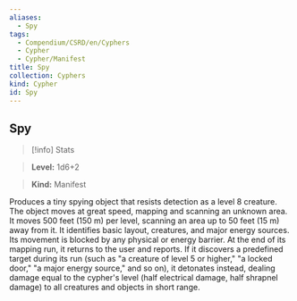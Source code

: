 ```yaml
---
aliases:
  - Spy
tags:
  - Compendium/CSRD/en/Cyphers
  - Cypher
  - Cypher/Manifest
title: Spy
collection: Cyphers
kind: Cypher
id: Spy
---
```

## Spy    
>[!info] Stats    
> **Level:** 1d6+2    
> **Kind:** Manifest  
    
Produces a tiny spying object that resists detection as a level 8 creature. The object moves at great speed, mapping and scanning an unknown area. It moves 500 feet (150 m) per level, scanning an area up to 50 feet (15 m) away from it. It identifies basic layout, creatures, and major energy sources. Its movement is blocked by any physical or energy barrier. At the end of its mapping run, it returns to the user and reports. If it discovers a predefined target during its run (such as "a creature of level 5 or higher," "a locked door," "a major energy source," and so on), it detonates instead, dealing damage equal to the cypher's level (half electrical damage, half shrapnel damage) to all creatures and objects in short range.
